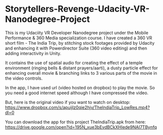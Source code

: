 # Storytellers-Revenge-Udacity-VR-Nanodegree-Project

This is my Udaciity VR Developer Nanodegree project under the Mobile Performance & 360 Media specialization course. I have created a 360 VR short film - The India Trip,  by stitching stock footages provided by Udacity and enhancing it with Powerdirector Suite (360 video editing) and then adding interactivity in Unity.

It contains the use of spatial audio for creating the effect of a temple environment (ringing bells & distant prayers/aarti), a dusty particle effect for enhancing overall movie & branching links to 3 various parts of the movie in the video controls.

In the app, I have used url (video hosted on dropbox) to play the movie. So you need a good internet speed although I have compressed the video.

But, here is the original video if you want to watch on desktop:
https://www.dropbox.com/s/apuijlz0qie2hjv/TheIndiaTrip_LowRes.mp4?dl=0 

You can download the app for this project TheIndiaTrip.apk from here:
https://drive.google.com/open?id=195N_xue3bEvdBCkXHlede9NAI7TBynfq 
